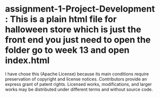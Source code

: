 # assignment-1-Project-Development : This is a plain html file for halloween store which is just the front end you just need to open the folder go to week 13 and open index.html
I have chose this (Apache License) because its main conditions require preservation of copyright and license notices. Contributors provide an express grant of patent rights. Licensed works, modifications, and larger works may be distributed under different terms and without source code.
